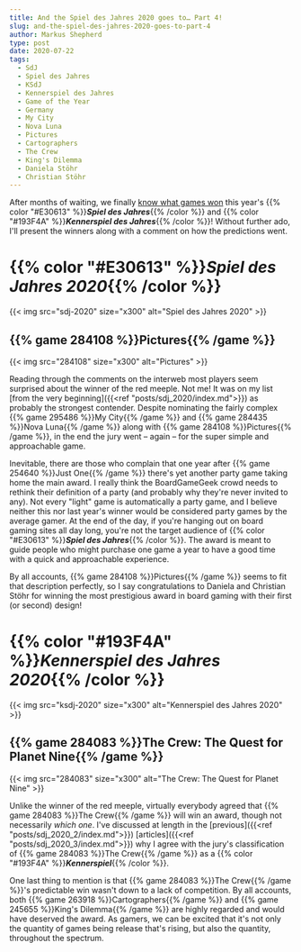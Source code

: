 ```yaml
---
title: And the Spiel des Jahres 2020 goes to… Part 4!
slug: and-the-spiel-des-jahres-2020-goes-to-part-4
author: Markus Shepherd
type: post
date: 2020-07-22
tags:
  - SdJ
  - Spiel des Jahres
  - KSdJ
  - Kennerspiel des Jahres
  - Game of the Year
  - Germany
  - My City
  - Nova Luna
  - Pictures
  - Cartographers
  - The Crew
  - King's Dilemma
  - Daniela Stöhr
  - Christian Stöhr
---
```


After months of waiting, we finally [know what games won](https://www.spiel-des-jahres.de/die-gewinner-2020-stehen-fest/) this year's {{% color "#E30613" %}}***Spiel des Jahres***{{% /color %}} and {{% color "#193F4A" %}}***Kennerspiel des Jahres***{{% /color %}}! Without further ado, I'll present the winners along with a comment on how the predictions went.


# {{% color "#E30613" %}}*Spiel des Jahres 2020*{{% /color %}}

{{< img src="sdj-2020" size="x300" alt="Spiel des Jahres 2020" >}}

## {{% game 284108 %}}Pictures{{% /game %}}

{{< img src="284108" size="x300" alt="Pictures" >}}

Reading through the comments on the interweb most players seem surprised about the winner of the red meeple. Not me! It was on my list [from the very beginning]({{<ref "posts/sdj_2020/index.md">}}) as probably the strongest contender. Despite nominating the fairly complex {{% game 295486 %}}My City{{% /game %}} and {{% game 284435 %}}Nova Luna{{% /game %}} along with {{% game 284108 %}}Pictures{{% /game %}}, in the end the jury went – again – for the super simple and approachable game.

Inevitable, there are those who complain that one year after {{% game 254640 %}}Just One{{% /game %}} there's yet another party game taking home the main award. I really think the BoardGameGeek crowd needs to rethink their definition of a party (and probably why they're never invited to any). Not every "light" game is automatically a party game, and I believe neither this nor last year's winner would be considered party games by the average gamer. At the end of the day, if you're hanging out on board gaming sites all day long, you're not the target audience of {{% color "#E30613" %}}***Spiel des Jahres***{{% /color %}}. The award is meant to guide people who might purchase one game a year to have a good time with a quick and approachable experience.

By all accounts, {{% game 284108 %}}Pictures{{% /game %}} seems to fit that description perfectly, so I say congratulations to Daniela and Christian Stöhr for winning the most prestigious award in board gaming with their first (or second) design!


# {{% color "#193F4A" %}}*Kennerspiel des Jahres 2020*{{% /color %}}

{{< img src="ksdj-2020" size="x300" alt="Kennerspiel des Jahres 2020" >}}


## {{% game 284083 %}}The Crew: The Quest for Planet Nine{{% /game %}}

{{< img src="284083" size="x300" alt="The Crew: The Quest for Planet Nine" >}}

Unlike the winner of the red meeple, virtually everybody agreed that {{% game 284083 %}}The Crew{{% /game %}} will win an award, though not necessarily *which one*. I've discussed at length in the [previous]({{<ref "posts/sdj_2020_2/index.md">}}) [articles]({{<ref "posts/sdj_2020_3/index.md">}}) why I agree with the jury's classification of {{% game 284083 %}}The Crew{{% /game %}} as a {{% color "#193F4A" %}}***Kennerspiel***{{% /color %}}.

One last thing to mention is that {{% game 284083 %}}The Crew{{% /game %}}'s predictable win wasn't down to a lack of competition. By all accounts, both {{% game 263918 %}}Cartographers{{% /game %}} and {{% game 245655 %}}King's Dilemma{{% /game %}} are highly regarded and would have deserved the award. As gamers, we can be excited that it's not only the quantity of games being release that's rising, but also the quantity, throughout the spectrum.
